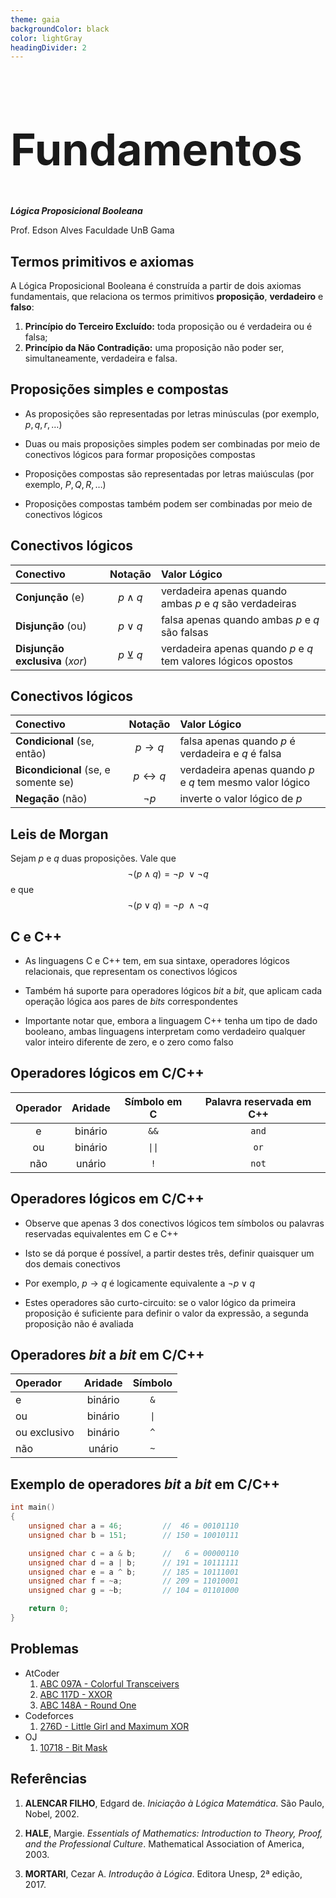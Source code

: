 ```yaml
---
theme: gaia
backgroundColor: black
color: lightGray
headingDivider: 2
---
```


<style>
    section {
        font-size: 30px;
    }

    h1 {
        font-size: 70px;
    }
</style>

<!-- _class: lead -->
# Fundamentos

*__Lógica Proposicional Booleana__*

Prof. Edson Alves
Faculdade UnB Gama

## Termos primitivos e axiomas

A Lógica Proposicional Booleana é construída a partir de dois axiomas fundamentais, que relaciona os termos primitivos **proposição**, **verdadeiro** e **falso**:

1. **Princípio do Terceiro Excluído:** toda proposição ou é verdadeira ou é falsa;
1. **Princípio da Não Contradição:** uma proposição não poder ser, simultaneamente, verdadeira e falsa.

## Proposições simples e compostas

- As proposições são representadas por letras minúsculas (por exemplo, $p, q, r, \ldots$)

- Duas ou mais proposições simples podem ser combinadas por meio de conectivos lógicos para formar proposições compostas 

- Proposições compostas são representadas por letras maiúsculas (por exemplo, $P, Q, R, \ldots$)

- Proposições compostas também podem ser combinadas por meio de conectivos lógicos

## Conectivos lógicos

| Conectivo | Notação | Valor Lógico |
| :--- | :---: | :--- |
| **Conjunção** (e) | $p \land q$ | verdadeira apenas quando ambas $p$ e $q$ são verdadeiras |
| **Disjunção** (ou) | $p \lor q$ |  falsa apenas quando ambas $p$ e $q$ são falsas |
| **Disjunção exclusiva** (_xor_) | $p \veebar q$ | verdadeira apenas quando $p$ e $q$ tem valores lógicos opostos |

## Conectivos lógicos

| Conectivo | Notação | Valor Lógico |
| :--- | :---: | :--- |
| **Condicional** (se, então) | $p \to q$ | falsa apenas quando $p$ é verdadeira e $q$ é falsa |
| **Bicondicional** (se, e somente se) | $p \leftrightarrow q$ | verdadeira apenas quando $p$ e $q$ tem mesmo valor lógico |
| **Negação** (não) | $\lnot p$ | inverte o valor lógico de $p$ |

## Leis de Morgan

Sejam $p$ e $q$ duas proposições. Vale que
$$
    \lnot (p \land q) = \lnot p\ \lor \lnot q
$$
e que
$$
    \lnot (p \lor q) = \lnot p\ \land \lnot q
$$

## C e C++

- As linguagens C e C++ tem, em sua sintaxe, operadores lógicos relacionais, que representam os conectivos lógicos

- Também há suporte para operadores lógicos _bit_ a _bit_, que aplicam cada operação lógica aos pares de _bits_ correspondentes 

- Importante notar que, embora a linguagem C++ tenha um tipo de dado booleano, ambas linguagens interpretam como verdadeiro qualquer valor inteiro diferente de zero, e o zero como falso

## Operadores lógicos em C/C++

| Operador |    Aridade   | Símbolo em C | Palavra reservada em C++ |
| :---:    |    :---:     |   :---:      |         :---:            |
|   e      |    binário   |   `&&`       |         `and`            |
|   ou     |    binário   |   `\|\|`     |         `or`             |
|   não    |    unário    |   `!`        |         `not`            |

## Operadores lógicos em C/C++

- Observe que apenas 3 dos conectivos lógicos tem símbolos ou palavras reservadas equivalentes em C e C++

- Isto se dá porque é possível, a partir destes três, definir quaisquer um dos demais conectivos

- Por exemplo, $p \to q$ é logicamente equivalente a $\lnot p \lor q$

- Estes operadores são curto-circuito: se o valor lógico da primeira proposição é suficiente para definir o valor da expressão, a segunda proposição não é avaliada

## Operadores _bit_ a _bit_ em C/C++
         
| Operador          | Aridade   | Símbolo | 
| :---              |  :---:    |  :---:  |
|   e               |  binário  |    `&`  |
|   ou              |  binário  |    `\|` |
|   ou exclusivo    |  binário  |    `^`  |
|   não             |  unário   |    `~`  |

## Exemplo de operadores _bit_ a _bit_ em C/C++

```C++
int main()
{
    unsigned char a = 46;         //  46 = 00101110
    unsigned char b = 151;        // 150 = 10010111

    unsigned char c = a & b;      //   6 = 00000110
    unsigned char d = a | b;      // 191 = 10111111
    unsigned char e = a ^ b;      // 185 = 10111001
    unsigned char f = ~a;         // 209 = 11010001
    unsigned char g = ~b;         // 104 = 01101000

    return 0;
}
```

## Problemas

- AtCoder
    1. [ABC 097A - Colorful Transceivers](https://atcoder.jp/contests/abc097/tasks/abc097_a)
    1. [ABC 117D - XXOR](https://atcoder.jp/contests/abc117/tasks/abc117_d)
    1. [ABC 148A - Round One](https://atcoder.jp/contests/abc148/tasks/abc148_a)
- Codeforces
    1. [276D - Little Girl and Maximum XOR](http://codeforces.com/problemset/problem/276/D)
- OJ
    1. [10718 - Bit Mask](https://onlinejudge.org/index.php?option=com_onlinejudge&Itemid=8&category=24&page=show_problem&problem=1659)

## Referências

1. **ALENCAR FILHO**, Edgard de. _Iniciação à Lógica Matemática_. São Paulo, Nobel, 2002.

1. **HALE**, Margie. _Essentials of Mathematics: Introduction to Theory, Proof, and the Professional Culture_. Mathematical Association of America, 2003.

1. **MORTARI**, Cezar A. _Introdução à Lógica_. Editora Unesp, 2ª edição, 2017.
